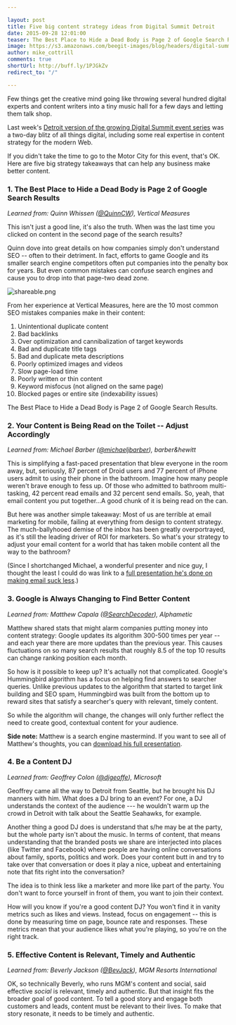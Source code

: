 ```yaml
---

layout: post
title: Five big content strategy ideas from Digital Summit Detroit 
date: 2015-09-28 12:01:00
teaser: The Best Place to Hide a Dead Body is Page 2 of Google Search Results.
image: https://s3.amazonaws.com/beegit-images/blog/headers/digital-summit-detroit.jpg
author: mike_cottrill
comments: true
shortUrl: http://buff.ly/1PJGkZv
redirect_to: "/"

---
```

Few things get the creative mind going like throwing several hundred digital experts and content writers into a tiny music hall for a few days and letting them talk shop. 

Last week's <a href="http://digitalsummitdetroit.com" target="_blank">Detroit version of the growing Digital Summit event series</a> was a two-day blitz of all things digital, including some real expertise in content strategy for the modern Web. 

If you didn't take the time to go to the Motor City for this event, that's OK. Here are five big strategy takeaways that can help any business make better content. 

### 1. The Best Place to Hide a Dead Body is Page 2 of Google Search Results
*Learned from: Quinn Whissen (<a href="https://twitter.com/QuinnCW" target="_blank">@QuinnCW</a>), Vertical Measures* 

This isn't just a good line, it's also the truth. When was the last time you clicked on content in the second page of the search results? 

Quinn dove into great details on how companies simply don't understand SEO -- often to their detriment. In fact, efforts to game Google and its smaller search engine competitors often put companies into the penalty box for years. But even common mistakes can confuse search engines and cause you to drop into that page-two dead zone. 

![shareable.png](https://ucarecdn.com/75a5ef94-08ca-461b-8ab5-7b06c9ec0b9d/)

From her experience at Vertical Measures, here are the 10 most common SEO mistakes companies make in their content: 

1. Unintentional duplicate content
2. Bad backlinks
3. Over optimization and cannibalization of target keywords 
4. Bad and duplicate title tags 
5. Bad and duplicate meta descriptions 
6. Poorly optimized images and videos 
7. Slow page-load time 
8. Poorly written or thin content 
9. Keyword misfocus (not aligned on the same page) 
10. Blocked pages or entire site (indexability issues) 

<span><a class="tweet-quote">The Best Place to Hide a Dead Body is Page 2 of Google Search Results.</a></span>

### 2. Your Content is Being Read on the Toilet -- Adjust Accordingly
*Learned from: Michael Barber (<a href="https://twitter.com/michaeljbarber" target="_blank">@michaeljbarber</a>), barber&hewitt* 

This is simplifying a fast-paced presentation that blew everyone in the room away, but, seriously, 87 percent of Droid users and 77 percent of iPhone users admit to using their phone in the bathroom. Imagine how many people weren't brave enough to fess up. Of those who admitted to bathroom multi-tasking, 42 percent read emails and 32 percent send emails. So, yeah, that email content you put together...A good chunk of it is being read on the can.

But here was another simple takeaway: Most of us are terrible at email marketing for mobile, failing at everything from design to content strategy. The much-ballyhooed demise of the inbox has been greatly overportrayed, as it's still the leading driver of ROI for marketers. So what's your strategy to adjust your email content for a world that has taken mobile content all the way to the bathroom? 

(Since I shortchanged Michael, a wonderful presenter and nice guy, I thought the least I could do was link to a <a href="http://www.slideshare.net/michaeljbarber/make-email-suck-less-2015-digital-summit-phoenix" target="_blank">full presentation he's done on making email suck less</a>.) 

### 3. Google is Always Changing to Find Better Content
*Learned from: Matthew Capala (<a href="https://twitter.com/SearchDecoder" target="_blank">@SearchDecoder</a>), Alphametic* 

Matthew shared stats that might alarm companies putting money into content strategy: Google updates its algorithm 300-500 times per year -- and each year there are more updates than the previous year. This causes fluctuations on so many search results that roughly 8.5 of the top 10 results can change ranking position each month. 

So how is it possible to keep up? It's actually not that complicated. Google's Hummingbird algorithm has a focus on helping find answers to searcher queries. Unlike previous updates to the algorithm that started to target link building and SEO spam, Hummingbird was built from the bottom up to reward sites that satisfy a searcher's query with relevant, timely content. 

So while the algorithm will change, the changes will only further reflect the need to create good, contextual content for your audience. 

**Side note:** Matthew is a search engine mastermind. If you want to see all of Matthew's thoughts, you can <a href="http://SearchDecoder.com/google-changes-2015" target="_blank">download his full presentation</a>. 

### 4. Be a Content DJ
*Learned from: Geoffrey Colon (<a href="https://twitter.com/djgeoffe" target="_blank">@djgeoffe</a>), Microsoft* 

Geoffrey came all the way to Detroit from Seattle, but he brought his DJ manners with him. What does a DJ bring to an event? For one, a DJ understands the context of the audience --- he wouldn't warm up the crowd in Detroit with talk about the Seattle Seahawks, for example. 

Another thing a good DJ does is understand that s/he may be at the party, but the whole party isn't about the music. In terms of content, that means understanding that the branded posts we share are interjected into places (like Twitter and Facebook) where people are having online conversations about family, sports, politics and work. Does your content butt in and try to take over that conversation or does it play a nice, upbeat and entertaining note that fits right into the conversation? 

<a class="tweet-quote">The idea is to think less like a marketer and more like part of the party.</a>  You don't want to force yourself in front of them, you want to join their context. 

How will you know if you're a good content DJ? You won't find it in vanity metrics such as likes and views. Instead, focus on engagement -- this is done by measuring time on page, bounce rate and responses. These metrics mean that your audience likes what you're playing, so you're on the right track.

### 5. Effective Content is Relevant, Timely and Authentic
*Learned from: Beverly Jackson (<a href="https://twitter.com/BevJack" target="_blank">@BevJack</a>), MGM Resorts International* 

OK, so technically Beverly, who runs MGM's content and social, said effective *social* is relevant, timely and authentic. But that insight fits the broader goal of good content. To tell a good story and engage both customers and leads, content must be relevant to their lives. To make that story resonate, it needs to be timely and authentic. 
